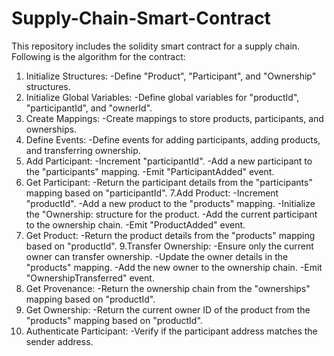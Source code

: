 # Supply-Chain-Smart-Contract
This repository includes the solidity smart contract for a supply chain.
Following is the algorithm for the contract:
1. Initialize Structures:
    -Define "Product", "Participant", and "Ownership" structures.
2. Initialize Global Variables:
    -Define global variables for "productId", "participantId", and "ownerId".
3. Create Mappings:
    -Create mappings to store products, participants, and ownerships.
4. Define Events:
    -Define events for adding participants, adding products, and transferring ownership.
5. Add Participant:
    -Increment "participantId".
    -Add a new participant to the "participants" mapping.
    -Emit "ParticipantAdded" event.
6. Get Participant:
    -Return the participant details from the "participants" mapping based on "participantId".
7.Add Product:
    -Increment "productId".
    -Add a new product to the "products" mapping.
    -Initialize the "Ownership: structure for the product.
    -Add the current participant to the ownership chain.
    -Emit "ProductAdded" event.
8. Get Product:
    -Return the product details from the "products" mapping based on "productId".
9.Transfer Ownership:
    -Ensure only the current owner can transfer ownership.
    -Update the owner details in the "products" mapping.
    -Add the new owner to the ownership chain.
    -Emit "OwnershipTransferred" event.
10. Get Provenance:
    -Return the ownership chain from the "ownerships" mapping based on "productId".
11. Get Ownership:
    -Return the current owner ID of the product from the "products" mapping based on "productId".
12. Authenticate Participant:
    -Verify if the participant address matches the sender address.
